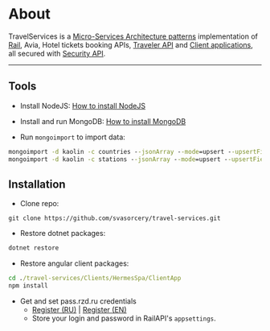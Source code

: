 # About

TravelServices is a [Micro-Services Architecture patterns](https://github.com/svasorcery/architectural-patterns/tree/master/distributed/MSA) implementation of [Rail](Rail), Avia, Hotel tickets booking APIs, [Traveler API](Traveler) and [Client applications](Clients), all secured with [Security API](Security).

----------


## Tools

- Install NodeJS: [How to install NodeJS](https://github.com/svasorcery/know-how-to/blob/master/install/node-js.md)

- Install and run MongoDB: [How to install MongoDB](https://github.com/svasorcery/know-how-to/blob/master/install/mongodb-server-on-windows.md)

- Run ```mongoimport``` to import data:
```cmd
mongoimport -d kaolin -c countries --jsonArray --mode=upsert --upsertFields=ru --file mongo-countries.json
mongoimport -d kaolin -c stations --jsonArray --mode=upsert --upsertFields=ru --file mongo-stations.json
```

## Installation

- Clone repo:
```
git clone https://github.com/svasorcery/travel-services.git
```

- Restore dotnet packages:
```cmd
dotnet restore
```

- Restore angular client packages:
```cmd
cd ./travel-services/Clients/HermesSpa/ClientApp
npm install
```

- Get and set pass.rzd.ru credentials
    - [Register (RU)](https://pass.rzd.ru/selfcare/register/ru) | [Register (EN)](https://pass.rzd.ru/selfcare/register/en)
    - Store your login and password in RailAPI's ```appsettings```.
